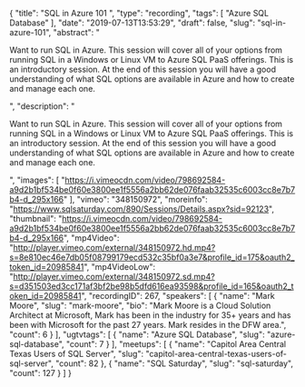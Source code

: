 {
  "title": "SQL in Azure 101 ",
  "type": "recording",
  "tags": [
    "Azure SQL Database"
  ],
  "date": "2019-07-13T13:53:29",
  "draft": false,
  "slug": "sql-in-azure-101",
  "abstract": "<p>Want to run SQL in Azure.  This session will cover all of your options from running SQL in a Windows or Linux VM to Azure SQL PaaS offerings. This is an introductory session.  At the end of this session you will have a good understanding of what SQL options are available in Azure and how to create and manage each one.</p>",
  "description": "<p>Want to run SQL in Azure.  This session will cover all of your options from running SQL in a Windows or Linux VM to Azure SQL PaaS offerings. This is an introductory session.  At the end of this session you will have a good understanding of what SQL options are available in Azure and how to create and manage each one.</p>",
  "images": [
    "https://i.vimeocdn.com/video/798692584-a9d2b1bf534be0f60e3800ee1f5556a2bb62de076faab32535c6003cc8e7b7b4-d_295x166"
  ],
  "vimeo": "348150972",
  "moreinfo": "https://www.sqlsaturday.com/890/Sessions/Details.aspx?sid=92123",
  "thumbnail": "https://i.vimeocdn.com/video/798692584-a9d2b1bf534be0f60e3800ee1f5556a2bb62de076faab32535c6003cc8e7b7b4-d_295x166",
  "mp4Video": "http://player.vimeo.com/external/348150972.hd.mp4?s=8e810ec46e7db05f08799179ecd532c35bf0a3e7&profile_id=175&oauth2_token_id=20985841",
  "mp4VideoLow": "http://player.vimeo.com/external/348150972.sd.mp4?s=d351503ed3cc171af3bf2be98b5dfd616ea93598&profile_id=165&oauth2_token_id=20985841",
  "recordingID": 267,
  "speakers": [
    {
      "name": "Mark Moore",
      "slug": "mark-moore",
      "bio": "Mark Moore is a Cloud Solution Architect at Microsoft, Mark has been in the industry for 35+ years and has been with Microsoft for the past 27 years. Mark resides in the DFW area.",
      "count": 6
    }
  ],
  "ugtvtags": [
    {
      "name": "Azure SQL Database",
      "slug": "azure-sql-database",
      "count": 7
    }
  ],
  "meetups": [
    {
      "name": "Capitol Area Central Texas Users of SQL Server",
      "slug": "capitol-area-central-texas-users-of-sql-server",
      "count": 82
    },
    {
      "name": "SQL Saturday",
      "slug": "sql-saturday",
      "count": 127
    }
  ]
}